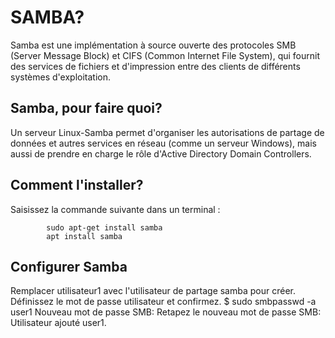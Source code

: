 <h1>SAMBA?</h1>
<p>Samba est une implémentation à source ouverte des protocoles SMB (Server Message Block) et CIFS 
    (Common Internet File System), qui fournit des services de fichiers et d'impression entre des 
    clients de différents systèmes d'exploitation.</p>
    <h2>Samba, pour faire quoi?</h2>
    <p>Un serveur Linux-Samba permet d'organiser les autorisations de partage de données et
         autres services en réseau (comme un serveur Windows), mais aussi de prendre en charge
          le rôle d'Active Directory Domain Controllers.</p>
          <h2>Comment l'installer?</h2>
          <p>Saisissez la commande suivante dans un terminal :

            sudo apt-get install samba
            apt install samba
</p>
            
  <h2>Configurer Samba</h2> 
            <p>Remplacer utilisateur1 avec l'utilisateur de partage samba pour créer. Définissez le mot 
                de passe utilisateur et confirmez. $ sudo smbpasswd -a user1 Nouveau mot de passe SMB: Retapez 
                le nouveau mot de passe SMB: Utilisateur ajouté user1.</p>

           

            


          
  

    
